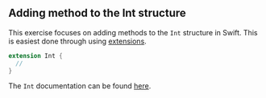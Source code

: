 ## Adding method to the Int structure

This exercise focuses on adding methods to the `Int` structure in Swift.
This is easiest done through using [extensions][extensions].

```swift
extension Int {
  // 
}
```

The `Int` documentation can be found [here][int].

[int]: https://developer.apple.com/documentation/swift/int
[extensions]: https://docs.swift.org/swift-book/documentation/the-swift-programming-language/extensions/
